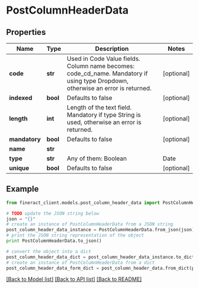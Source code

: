 # PostColumnHeaderData


## Properties

Name | Type | Description | Notes
------------ | ------------- | ------------- | -------------
**code** | **str** | Used in Code Value fields. Column name becomes: code_cd_name. Mandatory if using type Dropdown, otherwise an error is returned. | [optional] 
**indexed** | **bool** | Defaults to false | [optional] 
**length** | **int** | Length of the text field. Mandatory if type String is used, otherwise an error is returned. | [optional] 
**mandatory** | **bool** | Defaults to false | [optional] 
**name** | **str** |  | 
**type** | **str** | Any of them: Boolean | Date | DateTime | Decimal | Dropdown | Number | String | Text | 
**unique** | **bool** | Defaults to false | [optional] 

## Example

```python
from fineract_client.models.post_column_header_data import PostColumnHeaderData

# TODO update the JSON string below
json = "{}"
# create an instance of PostColumnHeaderData from a JSON string
post_column_header_data_instance = PostColumnHeaderData.from_json(json)
# print the JSON string representation of the object
print PostColumnHeaderData.to_json()

# convert the object into a dict
post_column_header_data_dict = post_column_header_data_instance.to_dict()
# create an instance of PostColumnHeaderData from a dict
post_column_header_data_form_dict = post_column_header_data.from_dict(post_column_header_data_dict)
```
[[Back to Model list]](../README.md#documentation-for-models) [[Back to API list]](../README.md#documentation-for-api-endpoints) [[Back to README]](../README.md)


